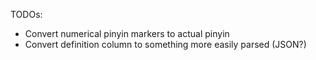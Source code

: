 TODOs:
- Convert numerical pinyin markers to actual pinyin
- Convert definition column to something more easily parsed (JSON?)
